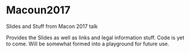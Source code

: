 # Macoun2017
Slides and Stuff from Macon 2017 talk

Provides the Slides as well as links and legal information stuff.
Code is yet to come. Will be somewhat formed into a playground for future use.
